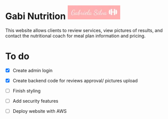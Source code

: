 # Gabi Nutrition ![alt text](https://github.com/Ismaiana/Gabi-nutrition/blob/main/static/img/brand.JPG "brand")

This website allows clients to review services, view pictures of results, and contact the nutritional coach for meal plan information and pricing.


# To do 

- [x] Create admin login
- [x] Create backend code for reviews approval/ pictures upload 
- [ ] Finish styling
- [ ] Add security features 
- [ ] Deploy website with AWS




